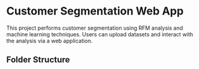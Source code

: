 # Customer Segmentation Web App

This project performs customer segmentation using RFM analysis and machine learning techniques. Users can upload datasets and interact with the analysis via a web application.

## Folder Structure

